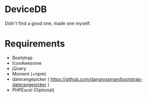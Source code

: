 # DeviceDB
Didn't find a good one, made one myself.

# Requirements
- Bootstrap
- IconAwesome
- jQuery
- Moment (+npm)
- daterangepicker ( https://github.com/dangrossman/bootstrap-daterangepicker )
- PHPExcel (Optional)